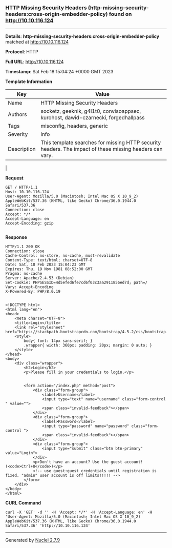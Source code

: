 ### HTTP Missing Security Headers (http-missing-security-headers:cross-origin-embedder-policy) found on http://10.10.116.124
---
**Details**: **http-missing-security-headers:cross-origin-embedder-policy**  matched at http://10.10.116.124

**Protocol**: HTTP

**Full URL**: http://10.10.116.124

**Timestamp**: Sat Feb 18 15:04:24 +0000 GMT 2023

**Template Information**

| Key | Value |
|---|---|
| Name | HTTP Missing Security Headers |
| Authors | socketz, geeknik, g4l1t0, convisoappsec, kurohost, dawid-czarnecki, forgedhallpass |
| Tags | misconfig, headers, generic |
| Severity | info |
| Description | This template searches for missing HTTP security headers. The impact of these missing headers can vary.
 |

**Request**
```http
GET / HTTP/1.1
Host: 10.10.116.124
User-Agent: Mozilla/5.0 (Macintosh; Intel Mac OS X 10_9_2) AppleWebKit/537.36 (KHTML, like Gecko) Chrome/36.0.1944.0 Safari/537.36
Connection: close
Accept: */*
Accept-Language: en
Accept-Encoding: gzip


```

**Response**
```http
HTTP/1.1 200 OK
Connection: close
Cache-Control: no-store, no-cache, must-revalidate
Content-Type: text/html; charset=UTF-8
Date: Sat, 18 Feb 2023 15:04:23 GMT
Expires: Thu, 19 Nov 1981 08:52:00 GMT
Pragma: no-cache
Server: Apache/2.4.53 (Debian)
Set-Cookie: PHPSESSID=4d5efed6fe7cd6f03c3aa2911856ed7d; path=/
Vary: Accept-Encoding
X-Powered-By: PHP/8.0.19

 
<!DOCTYPE html>
<html lang="en">
<head>
    <meta charset="UTF-8">
    <title>Login</title>
    <link rel="stylesheet" href="https://stackpath.bootstrapcdn.com/bootstrap/4.5.2/css/bootstrap.min.css">
    <style>
        body{ font: 14px sans-serif; }
        .wrapper{ width: 360px; padding: 20px; margin: 0 auto; }
    </style>
</head>
<body>
    <div class="wrapper">
        <h2>Login</h2>
        <p>Please fill in your credentials to login.</p>

        
        <form action="/index.php" method="post">
            <div class="form-group">
                <label>Username</label>
                <input type="text" name="username" class="form-control " value="">
                <span class="invalid-feedback"></span>
            </div>    
            <div class="form-group">
                <label>Password</label>
                <input type="password" name="password" class="form-control ">
                <span class="invalid-feedback"></span>
            </div>
            <div class="form-group">
                <input type="submit" class="btn btn-primary" value="Login">
            </div>
            <p>Don't have an account? Use the guest account! (<code>Ctrl+U</code>)</p>
            <!-- use guest:guest credentials until registration is fixed. "admin" user account is off limits!!!!! -->
        </form>
    </div>
</body>
</html>
```


**CURL Command**
```
curl -X 'GET' -d '' -H 'Accept: */*' -H 'Accept-Language: en' -H 'User-Agent: Mozilla/5.0 (Macintosh; Intel Mac OS X 10_9_2) AppleWebKit/537.36 (KHTML, like Gecko) Chrome/36.0.1944.0 Safari/537.36' 'http://10.10.116.124'
```
---
Generated by [Nuclei 2.7.9](https://github.com/projectdiscovery/nuclei)